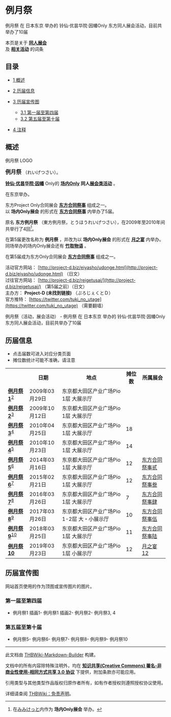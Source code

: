 # 例月祭

<!-- source html: G:\repos\THBWiki-Markdown-Builder\THBWikiMarkdown\Temp\main\8\86\ns0%3A%E4%BE%8B%E6%9C%88%E7%A5%AD.html -->

例月祭 在 日本东京 举办的 铃仙·优昙华院·因幡Only 东方同人展会活动，目前共举办了10届

本页是关于 **[同人展会](./同人展会.md#展会类活动)**   
及 **[相关活动](./相关活动.md)** 的词条

## 目录

- [1 概述](#概述)
- [2 历届信息](#历届信息)
- [3 历届宣传图](#历届宣传图)

  - [3.1 第一届至第四届](#第一届至第四届)
  - [3.2 第五届至第十届](#第五届至第十届)



- [4 注释](#注释)





## 概述
[](./文件-例月祭LOGO.jpg.md)  [](./文件-例月祭LOGO.jpg.md)例月祭 LOGO
  
<big> **例月祭** </big>（れいげつさい）。  
  
  
  
  
 **[铃仙·优昙华院·因幡](./铃仙·优昙华院·因幡.md)** Only的 **[场内Only](./场内限定展会.md#场内Only展会)**  **同人[展会类活动](./展会类活动.md#展会类活动)** 。  
  
在东京举办。  
  
东方Project Only合同展会 **[东方合同祭事](./东方合同祭事.md)** 组成之一。  
以 **场内Only展会** 的形式在 **[东方合同祭事](./东方合同祭事.md)** 内举办了5届。  
  
原名 **东方例月祭** （東方例月祭，とうほうれいげつさい），在2009年至2010年间共举行了4回[^cite_note-1]。  

  
  
在第5届更改名称为 **例月祭** ，并改为以 **场内Only展会** 的形式在 **[月之宴](./月之宴.md)** 内举办。同场举办的场内Only展会还有 **[竹取物语](./竹取物语.md)** 。  

  
  

在第5届成为东方Only合同展会 **[东方合同祭事](./东方合同祭事.md)** 组成之一。  
  
  
  
  
  
  
  
活动官方网站： [http://project-d.biz/eiyasho/udonge.html](http://project-d.biz/eiyasho/udonge.html) （日文）   
过往官方网站： [http://project-d.biz/reigetusai/](http://project-d.biz/reigetusai/) （第5届之前）（日文）   
主办方： **Project-D (未找到链接)** （ぷろじぇくとＤ）  
官方推特： [https://twitter.com/tuki_no_utage](https://twitter.com/tuki_no_utage) （需要翻墙）  
  
例月祭（活动，展会活动） - 例月祭 在 日本东京 举办的 铃仙·优昙华院·因幡Only 东方同人展会活动，目前共举办了10届

## 历届信息
- 点击届数可进入对应分类页面
- 摊位数统计可能不准确，请注意


<table>
<tbody><tr><th> </th><th>日期</th><th>地点</th><th>摊位数</th><th>所属展会</th></tr>
<tr><td id="1"><b><a href="/展会作品列表?e=%E4%BE%8B%E6%9C%88%E7%A5%AD%231">例月祭1</a></b><sup id="cite_ref-2" class="reference"><a href="#cite_note-2">2</a></sup></td><td id="ev-1">2009年03月29日</td><td>东京都大田区产业广场Pio 1层 大展示厅</td><td></td><td></td></tr>
<tr><td id="2"><b><a href="/展会作品列表?e=%E4%BE%8B%E6%9C%88%E7%A5%AD%232">例月祭2</a></b><sup id="cite_ref-3" class="reference"><a href="#cite_note-3">3</a></sup></td><td id="ev-2">2009年10月12日</td><td>东京都大田区产业广场Pio 1层 大展示厅</td><td></td><td></td></tr>
<tr><td id="3"><b><a href="/展会作品列表?e=%E4%BE%8B%E6%9C%88%E7%A5%AD%233">例月祭3</a></b><sup id="cite_ref-4" class="reference"><a href="#cite_note-4">4</a></sup></td><td id="ev-3">2010年04月25日</td><td>东京都大田区产业广场Pio 1层 大展示厅</td><td>18</td><td></td></tr>
<tr><td id="4"><b><a href="/展会作品列表?e=%E4%BE%8B%E6%9C%88%E7%A5%AD%234">例月祭4</a></b><sup id="cite_ref-5" class="reference"><a href="#cite_note-5">5</a></sup></td><td id="ev-4">2010年10月23日</td><td>东京都大田区产业广场Pio 1层 大展示厅</td><td>14</td><td></td></tr><tr><td id="5"><b><a href="/展会作品列表?e=%E4%BE%8B%E6%9C%88%E7%A5%AD%235">例月祭5</a></b><sup id="cite_ref-6" class="reference"><a href="#cite_note-6">6</a></sup></td><td id="">2014年03月16日</td><td>东京都大田区产业广场Pio 1层 大展示厅</td><td>12</td><td><a href="/%E4%B8%9C%E6%96%B9%E5%90%88%E5%90%8C%E7%A5%AD%E4%BA%8B#2" title="东方合同祭事">东方合同祭事贰</a></td></tr><tr><td id="6"><b><a href="/展会作品列表?e=%E4%BE%8B%E6%9C%88%E7%A5%AD%236">例月祭6</a></b><sup id="cite_ref-7" class="reference"><a href="#cite_note-7">7</a></sup></td><td id="">2015年02月21日</td><td>东京都大田区产业广场Pio 1层 大展示厅</td><td>12</td><td><a href="/%E4%B8%9C%E6%96%B9%E5%90%88%E5%90%8C%E7%A5%AD%E4%BA%8B#3" title="东方合同祭事">东方合同祭事叁</a></td></tr><tr><td id="7"><b><a href="/展会作品列表?e=%E4%BE%8B%E6%9C%88%E7%A5%AD%237">例月祭7</a></b><sup id="cite_ref-8" class="reference"><a href="#cite_note-8">8</a></sup></td><td id="">2016年03月26日</td><td>东京都大田区产业广场Pio 1层 大展示厅</td><td>7</td><td><a href="/%E4%B8%9C%E6%96%B9%E5%90%88%E5%90%8C%E7%A5%AD%E4%BA%8B#4" title="东方合同祭事">东方合同祭事肆</a></td></tr><tr><td id="8"><b><a href="/展会作品列表?e=%E4%BE%8B%E6%9C%88%E7%A5%AD%238">例月祭8</a></b><sup id="cite_ref-9" class="reference"><a href="#cite_note-9">9</a></sup></td><td id="">2017年03月26日</td><td>东京都大田区产业广场Pio 1-2层 大・小展示厅</td><td>10</td><td><a href="/%E4%B8%9C%E6%96%B9%E5%90%88%E5%90%8C%E7%A5%AD%E4%BA%8B#5" title="东方合同祭事">东方合同祭事伍</a></td></tr><tr><td id="9"><b><a href="/展会作品列表?e=%E4%BE%8B%E6%9C%88%E7%A5%AD%239">例月祭9</a></b><sup id="cite_ref-10" class="reference"><a href="#cite_note-10">10</a></sup></td><td id="">2018年03月25日</td><td>东京都大田区产业广场Pio 1层 大展示厅</td><td>11</td><td><a href="/%E4%B8%9C%E6%96%B9%E5%90%88%E5%90%8C%E7%A5%AD%E4%BA%8B#6" title="东方合同祭事">东方合同祭事陆</a></td></tr><tr><td id="10"><b><a href="/展会作品列表?e=%E4%BE%8B%E6%9C%88%E7%A5%AD%2310">例月祭10</a></b></td><td id="">2019年03月23日</td><td>东京都大田区产业广场Pio 1层 小展示厅</td><td>12</td><td><a href="/%E6%9C%88%E4%B9%8B%E5%AE%B4#12" title="月之宴">月之宴12</a></td></tr>
</tbody></table>



## 历届宣传图
  
网站首页使用的作为顶图或宣传图片的图片。
  


### 第一届至第四届
- [](./文件-例月祭1插画1.jpg.md)例月祭1 插画1- [](./文件-例月祭1插画2.jpg.md)例月祭1 插画2- [](./文件-例月祭2.jpg.md)例月祭2- [](./文件-例月祭3,_4.jpg.md)例月祭3, 4


### 第五届至第十届
- [](./文件-例月祭5.jpg.md)例月祭5- [](./文件-例月祭6.jpg.md)例月祭6- [](./文件-例月祭7.jpg.md)例月祭7- [](./文件-例月祭8.jpg.md)例月祭8- [](./文件-例月祭9.jpg.md)例月祭9- [](./文件-例月祭10.jpg.md)例月祭10


[^cite_note-1]: 在[みみけっと](./みみけっと.md)内作为 **场内Only展会** 举办。

  
  






---

此文档由 [THBWiki-Markdown-Builder](https://github.com/Delsin-Yu/THBWiki-Markdown-Builder) 构建。

文档中的所有内容除特殊注明外，均在 [**知识共享(Creative Commons) 署名-非商业性使用-相同方式共享 3.0 协议**](https://creativecommons.org/licenses/by-sa/3.0/deed.zh-hans) 下提供，附加条款亦可能应用。

引用类型与其他类型作品版权归原作者所有，如有作者授权则遵照授权协议使用。

详细请查阅 [THBWiki：免责声明](https://thbwiki.cc/THBWiki:%E5%85%8D%E8%B4%A3%E5%A3%B0%E6%98%8E)。

